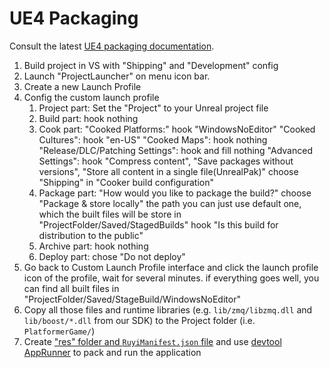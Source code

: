 # UE4 Packaging

Consult the latest [UE4 packaging documentation](https://docs.unrealengine.com/latest/INT/Engine/Basics/Projects/Packaging/index.html).

1. Build project in VS with "Shipping" and "Development" config
1. Launch "ProjectLauncher" on menu icon bar. 
1. Create a new Launch Profile
1. Config the custom launch profile
    1. Project part: Set the "Project" to your Unreal project file
    1. Build part: hook nothing
    1. Cook part: "Cooked Platforms:" hook "WindowsNoEditor"
               "Cooked Cultures": hook "en-US"
               "Cooked Maps": hook nothing
               "Release/DLC/Patching Settings": hook and fill nothing
               "Advanced Settings": hook "Compress content", "Save packages without versions", "Store all content in a single file(UnrealPak)"
                                    choose "Shipping" in "Cooker build configuration"
    1. Package part: "How would you like to package the build?" choose "Package & store locally"
                  the path you can just use default one, which the built files will be store in "ProjectFolder/Saved/StagedBuilds"
                  hook "Is this build for distribution to the public"
    1. Archive part: hook nothing
    1. Deploy part: chose "Do not deploy"
1. Go back to Custom Launch Profile interface and click the launch profile icon of the profile, wait for several minutes.
if everything goes well, you can find all built files in "ProjectFolder/Saved/StageBuild/WindowsNoEditor"
1. Copy all those files and runtime libraries (e.g. `lib/zmq/libzmq.dll` and `lib/boost/*.dll` from our SDK) to the Project folder (i.e. `PlatformerGame/`)
1. Create ["res" folder and `RuyiManifest.json` file](app_metadata.md) and use [devtool AppRunner](devtool.md) to pack and run the application
